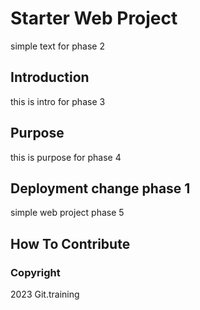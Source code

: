 # Starter Web Project

simple text for phase 2

## Introduction

this is intro for phase 3

## Purpose

this is purpose for phase 4

## Deployment change phase 1

simple web project phase 5

## How To Contribute

### Copyright

2023 Git.training